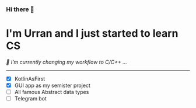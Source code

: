 ### Hi there 👋
# I'm Urran and I just started to learn CS
*🔭 I’m currently changing my workflow to C/C++ ...*
___
- [x] KotlinAsFirst
- [X] GUI app as my semister project
- [ ] All famous Abstract data types
- [ ] Telegram bot

<!--
**UrranQx/UrranQx** is a ✨ _special_ ✨ repository because its `README.md` (this file) appears on your GitHub profile.

Here are some ideas to get you started:

- 🔭 I’m currently working on ...
- 🌱 I’m currently learning ...
- 👯 I’m looking to collaborate on ...
- 🤔 I’m looking for help with ...
- 💬 Ask me about ...
- 📫 How to reach me: ...
- 😄 Pronouns: ...
- ⚡ Fun fact: ...
-->
